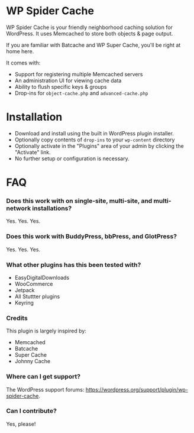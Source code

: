 # WP Spider Cache

WP Spider Cache is your friendly neighborhood caching solution for WordPress. It uses Memcached to store both objects & page output.

If you are familiar with Batcache and WP Super Cache, you'll be right at home here.

It comes with:
* Support for registering multiple Memcached servers
* An administration UI for viewing cache data
* Ability to flush specific keys & groups
* Drop-ins for `object-cache.php` and `advanced-cache.php`

# Installation

* Download and install using the built in WordPress plugin installer.
* Optionally copy contents of `drop-ins` to your `wp-content` directory
* Optionally activate in the "Plugins" area of your admin by clicking the "Activate" link.
* No further setup or configuration is necessary.

# FAQ

### Does this work with on single-site, multi-site, and multi-network installations?

Yes. Yes. Yes.

### Does this work with BuddyPress, bbPress, and GlotPress?

Yes. Yes. Yes.

### What other plugins has this been tested with?

* EasyDigitalDownloads
* WooCommerce
* Jetpack
* All Stuttter plugins
* Keyring

### Credits

This plugin is largely inspired by:

* Memcached
* Batcache
* Super Cache
* Johnny Cache

### Where can I get support?

The WordPress support forums: https://wordpress.org/support/plugin/wp-spider-cache.

### Can I contribute?

Yes, please!
